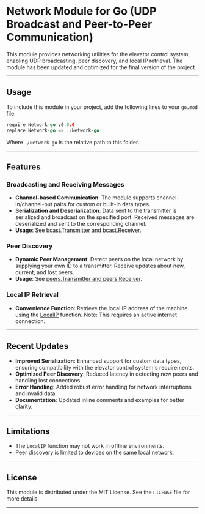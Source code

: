 # Network Module for Go (UDP Broadcast and Peer-to-Peer Communication)

This module provides networking utilities for the elevator control system, enabling UDP broadcasting, peer discovery, and local IP retrieval. The module has been updated and optimized for the final version of the project.

---

## Usage

To include this module in your project, add the following lines to your `go.mod` file:

```go
require Network-go v0.0.0
replace Network-go => ./Network-go
```

Where `./Network-go` is the relative path to this folder.

---

## Features

### Broadcasting and Receiving Messages
- **Channel-based Communication**: The module supports channel-in/channel-out pairs for custom or built-in data types. 
- **Serialization and Deserialization**: Data sent to the transmitter is serialized and broadcast on the specified port. Received messages are deserialized and sent to the corresponding channel.
- **Usage**: See [bcast.Transmitter and bcast.Receiver](network/bcast/bcast.go).

### Peer Discovery
- **Dynamic Peer Management**: Detect peers on the local network by supplying your own ID to a transmitter. Receive updates about new, current, and lost peers.
- **Usage**: See [peers.Transmitter and peers.Receiver](network/peers/peers.go).

### Local IP Retrieval
- **Convenience Function**: Retrieve the local IP address of the machine using the [LocalIP](network/localip/localip.go) function. Note: This requires an active internet connection.

---

## Recent Updates

- **Improved Serialization**: Enhanced support for custom data types, ensuring compatibility with the elevator control system's requirements.
- **Optimized Peer Discovery**: Reduced latency in detecting new peers and handling lost connections.
- **Error Handling**: Added robust error handling for network interruptions and invalid data.
- **Documentation**: Updated inline comments and examples for better clarity.

---

## Limitations

- The `LocalIP` function may not work in offline environments.
- Peer discovery is limited to devices on the same local network.

---

## License

This module is distributed under the MIT License. See the `LICENSE` file for more details.

---